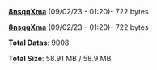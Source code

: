 [**8nsqqXma**](/data/8nsqqXma.txt) (09/02/23 - 01:20)- 722 bytes

[**8nsqqXma**](/data/8nsqqXma.txt) (09/02/23 - 01:20)- 722 bytes

**Total Datas**: 9008

**Total Size**: 58.91 MB / 58.9 MB